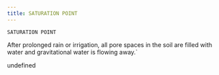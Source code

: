 ```yaml
---
title: SATURATION POINT
---
```

`SATURATION POINT`

After prolonged rain or irrigation, all pore spaces in the soil are filled with water and gravitational water is flowing away.`

undefined